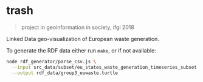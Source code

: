 # trash
> project in geoinformation in society, ifgi 2018

Linked Data geo-visualization of European waste generation.

To generate the RDF data either run `make`, or if not available:

```sh
node rdf_generator/parse_csv.js \
  --input src_data/subset/eu_states_waste_generation_timeseries_subset.csv \
  --output rdf_data/group3_euwaste.turtle
```

